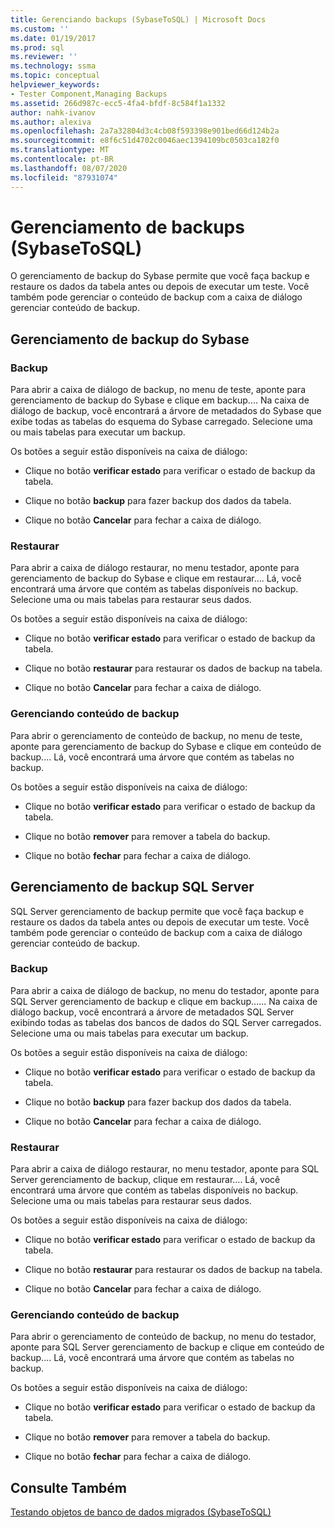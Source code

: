 ```yaml
---
title: Gerenciando backups (SybaseToSQL) | Microsoft Docs
ms.custom: ''
ms.date: 01/19/2017
ms.prod: sql
ms.reviewer: ''
ms.technology: ssma
ms.topic: conceptual
helpviewer_keywords:
- Tester Component,Managing Backups
ms.assetid: 266d987c-ecc5-4fa4-bfdf-8c584f1a1332
author: nahk-ivanov
ms.author: alexiva
ms.openlocfilehash: 2a7a32804d3c4cb08f593398e901bed66d124b2a
ms.sourcegitcommit: e8f6c51d4702c0046aec1394109bc0503ca182f0
ms.translationtype: MT
ms.contentlocale: pt-BR
ms.lasthandoff: 08/07/2020
ms.locfileid: "87931074"
---
```

# <a name="managing-backups-sybasetosql"></a>Gerenciamento de backups (SybaseToSQL)
O gerenciamento de backup do Sybase permite que você faça backup e restaure os dados da tabela antes ou depois de executar um teste. Você também pode gerenciar o conteúdo de backup com a caixa de diálogo gerenciar conteúdo de backup.  
  
## <a name="sybase-backup-management"></a>Gerenciamento de backup do Sybase  
  
### <a name="backup"></a>Backup  
Para abrir a caixa de diálogo de backup, no menu de teste, aponte para gerenciamento de backup do Sybase e clique em backup.... Na caixa de diálogo de backup, você encontrará a árvore de metadados do Sybase que exibe todas as tabelas do esquema do Sybase carregado. Selecione uma ou mais tabelas para executar um backup.  
  
Os botões a seguir estão disponíveis na caixa de diálogo:  
  
-   Clique no botão **verificar estado** para verificar o estado de backup da tabela.  
  
-   Clique no botão **backup** para fazer backup dos dados da tabela.  
  
-   Clique no botão **Cancelar** para fechar a caixa de diálogo.  
  
### <a name="restore"></a>Restaurar  
Para abrir a caixa de diálogo restaurar, no menu testador, aponte para gerenciamento de backup do Sybase e clique em restaurar.... Lá, você encontrará uma árvore que contém as tabelas disponíveis no backup. Selecione uma ou mais tabelas para restaurar seus dados.  
  
Os botões a seguir estão disponíveis na caixa de diálogo:  
  
-   Clique no botão **verificar estado** para verificar o estado de backup da tabela.  
  
-   Clique no botão **restaurar** para restaurar os dados de backup na tabela.  
  
-   Clique no botão **Cancelar** para fechar a caixa de diálogo.  
  
### <a name="managing-backup-contents"></a>Gerenciando conteúdo de backup  
Para abrir o gerenciamento de conteúdo de backup, no menu de teste, aponte para gerenciamento de backup do Sybase e clique em conteúdo de backup.... Lá, você encontrará uma árvore que contém as tabelas no backup.  
  
Os botões a seguir estão disponíveis na caixa de diálogo:  
  
-   Clique no botão **verificar estado** para verificar o estado de backup da tabela.  
  
-   Clique no botão **remover** para remover a tabela do backup.  
  
-   Clique no botão **fechar** para fechar a caixa de diálogo.  
  
## <a name="sql-server-backup-management"></a>Gerenciamento de backup SQL Server  
SQL Server gerenciamento de backup permite que você faça backup e restaure os dados da tabela antes ou depois de executar um teste. Você também pode gerenciar o conteúdo de backup com a caixa de diálogo gerenciar conteúdo de backup.  
  
### <a name="backup"></a>Backup  
Para abrir a caixa de diálogo de backup, no menu do testador, aponte para SQL Server gerenciamento de backup e clique em backup...... Na caixa de diálogo backup, você encontrará a árvore de metadados SQL Server exibindo todas as tabelas dos bancos de dados do SQL Server carregados. Selecione uma ou mais tabelas para executar um backup.  
  
Os botões a seguir estão disponíveis na caixa de diálogo:  
  
-   Clique no botão **verificar estado** para verificar o estado de backup da tabela.  
  
-   Clique no botão **backup** para fazer backup dos dados da tabela.  
  
-   Clique no botão **Cancelar** para fechar a caixa de diálogo.  
  
### <a name="restore"></a>Restaurar  
Para abrir a caixa de diálogo restaurar, no menu testador, aponte para SQL Server gerenciamento de backup, clique em restaurar.... Lá, você encontrará uma árvore que contém as tabelas disponíveis no backup. Selecione uma ou mais tabelas para restaurar seus dados.  
  
Os botões a seguir estão disponíveis na caixa de diálogo:  
  
-   Clique no botão **verificar estado** para verificar o estado de backup da tabela.  
  
-   Clique no botão **restaurar** para restaurar os dados de backup na tabela.  
  
-   Clique no botão **Cancelar** para fechar a caixa de diálogo.  
  
### <a name="managing-backup-contents"></a>Gerenciando conteúdo de backup  
Para abrir o gerenciamento de conteúdo de backup, no menu do testador, aponte para SQL Server gerenciamento de backup e clique em conteúdo de backup.... Lá, você encontrará uma árvore que contém as tabelas no backup.  
  
Os botões a seguir estão disponíveis na caixa de diálogo:  
  
-   Clique no botão **verificar estado** para verificar o estado de backup da tabela.  
  
-   Clique no botão **remover** para remover a tabela do backup.  
  
-   Clique no botão **fechar** para fechar a caixa de diálogo.  
  
## <a name="see-also"></a>Consulte Também  
[Testando objetos de banco de dados migrados &#40;SybaseToSQL&#41;](../../ssma/sybase/testing-migrated-database-objects-sybasetosql.md)  
  
